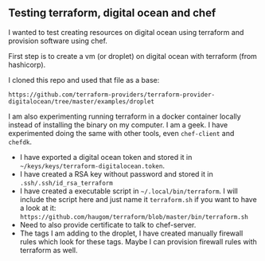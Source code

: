 Testing terraform, digital ocean and chef
---
I wanted to test creating resources on digital ocean using terraform and provision software using chef.

First step is to create a vm (or droplet) on digital ocean with terraform (from hashicorp).

I cloned this repo and used that file as a base:

`https://github.com/terraform-providers/terraform-provider-digitalocean/tree/master/examples/droplet`

I am also experimenting running terraform in a docker container locally instead of installing the binary on my computer. I am a geek. I have experimented doing the same with other tools, even `chef-client` and `chefdk`.

- I have exported a digital ocean token and stored it in `~/keys/keys/terraform-digitalocean.token`.
- I have created a RSA key without password and stored it in `.ssh/.ssh/id_rsa_terraform`
- I have created a executable script in `~/.local/bin/terraform`. I will include the script here and just name it `terraform.sh` if you want to have a look at it: `https://github.com/haugom/terraform/blob/master/bin/terraform.sh`
- Need to also provide certificate to talk to chef-server.
- The tags I am adding to the droplet, I have created manually firewall rules which look for these tags. Maybe I can provision firewall rules with terraform as well.
